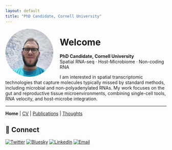 ```yaml
---
layout: default
title: "PhD Candidate, Cornell University"
---
```


<img src="/assets/Photo.jpg" alt="Profile photo" width="150" align="left" style="margin-right:20px;border-radius:50%">

# Welcome  
**PhD Candidate, Cornell University**  
Spatial RNA-seq · Host-Microbiome · Non-coding RNA

I am interested in spatial transcriptomic technologies that capture molecules typically missed by standard methods, including microbial and non-polyadenylated RNAs. My work focuses on the gut and reproductive tissue microenvironments, combining single-cell tools, RNA velocity, and host-microbe integration.

---
**Home** | [CV](/cv/) | [Publications](/publications/) | [Thoughts](/thoughts/)

## 🔗 Connect
[![Twitter](https://img.shields.io/badge/Twitter-1DA1F2?style=flat&logo=twitter&logoColor=white)](https://twitter.com/yourhandle)
[![Bluesky](https://img.shields.io/badge/Bluesky-1e88e5?style=flat)](https://bsky.app/profile/yourhandle.bsky.social)
[![LinkedIn](https://img.shields.io/badge/LinkedIn-0077B5?style=flat&logo=linkedin&logoColor=white)](https://www.linkedin.com/in/yourhandle)
[![Email](https://img.shields.io/badge/Email-in68@cornell.edu-D14836?style=flat&logo=gmail&logoColor=white)](mailto:in68@cornell.edu)

